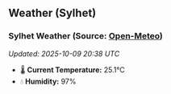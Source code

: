 ## Weather (Sylhet)

<!-- WEATHER-START -->
### Sylhet Weather (Source: [Open-Meteo](https://open-meteo.com))
_Updated: 2025-10-09 20:38 UTC_
* 🌡️ **Current Temperature:** 25.1°C
* 💧 **Humidity:** 97%
<!-- WEATHER-END -->




































































